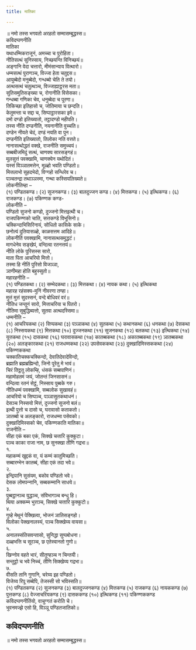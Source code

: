 ```yaml
---
title: मातिका

---
```

॥ नमो तस्स भगवतो अरहतो सम्मासम्बुद्धस्स॥  
कविदप्पणनीति  
मातिका  
यथाधम्मिकराजूनं, अमच्‍चा च पुरोहिता।  
नीतिसत्थं सुनिस्साय, निच्छयन्ति विनिच्छयं॥  
अङ्गानि वेदा चत्तारो, मीमंसान्याय वित्थारो।  
धम्मसत्थं पुराणञ्‍च, विज्‍जा हेता चतुद्दस॥  
आयुब्बेदो मनुब्बेदो, गन्धब्बो चेति ते तयो।  
अत्थसत्थं चतुत्थञ्‍च, विज्‍जाह्याट्ठरस मता॥  
सुतिसमुतिसङ्ख्या च, रोगानीति विसेसका।  
गन्धब्बा गणिका चेव, धनुब्बेदा च पूरणा॥  
तिकिच्छा इतिहासो च, जोतिमाया च छन्दति।  
केतुमन्ता च सद्दा च, सिप्पाट्ठारसका इमे॥  
दमो दण्डो इतिख्यातो, तट्ठादण्डो महीपति।  
तस्स नीति दण्डनीति, नयनानीति वुच्‍चति॥  
दण्डेन नीयते चेदं, दण्डं नयति वा पुन।  
दण्डनीति इतिख्यातो, तिलोका नति वत्तते॥  
नानासत्थोद्धतं वक्खे, राजनीति समुच्‍चयं।  
सब्बबीजमिदुं सत्थं, चाणक्य सारसङ्गहं॥  
मूलसुत्तं पवक्खामि, चाणक्येन यथोदितं।  
यस्सं विञ्‍ञातमत्तेन, मूळ्हो भवति पण्डितो॥  
मित्तलाभो सुहदभेदो, विग्गहो सन्धिरेव च।  
पञ्‍चतन्द्रा तथाञ्‍ञस्मा, गन्था कस्सियलिख्यते॥  
लोकनीतिम्हा –  
(१) पण्डितकण्ड। (२) सुजनकण्ड। (३) बालदुज्‍जन कण्ड। (४) मित्तकण्ड। (५) इत्थिकण्ड। (६) राजकण्ड। (७) पकिण्णक कण्ड-  
लोकनीति –  
पण्डितो सुजनो कण्डो, दुज्‍जनो मित्तइत्थी च।  
राजपकिण्णको चाति, सत्तकण्डे विभूसिनो॥  
चक्‍किन्दाभिसिरिनायं, सोधितो कासिके साके।  
छनोत्यं दुतियासळ्हे, काळसत्तम आदिहे॥  
लोकनीतिं पवक्खामि, नानासत्थसमुद्धटं।  
मागधेनेव सङ्खेपं, वन्दित्वा रतनत्तयं॥  
नीति लोके पुरिसस्स सारो,  
माता पिता आचरियो मित्तो।  
तस्मा हि नीतिं पुरिसो विजञ्‍ञा,  
ञाणीमहा होति बहुस्सुतो॥  
महारहनीति –  
(१) पण्डितकथा। (२) सम्भेदकथा। (३) मित्तकथा। (४) नायक कथा। (५) इत्थिकथा  
महारह रहंसक्य-मुनिं नीवरणा तण्हा।  
मुत्तं मुत्तं सुदस्सनं, वन्दे बोधिवरं वरं॥  
नीतिध जन्तूनं सारो, मित्ताचरिया च पितरो।  
नीतिमा सुबुद्धिब्यत्तो, सुतवा अत्थदस्सिमा॥  
धम्मनीति –  
(१) आचरियकथा (२) सिप्पकथा (३) पञ्‍ञाकथा (४) सुतकथा (५) कथानकथा (६) धनकथा (७) देसकथा (८) निस्सयकथा (९) मित्तकथा (१०) दुज्‍जनकथा (११) सुजनकथा (१२) बलकथा (१३) इत्थिकथा (१४) युत्तकथा (१५) दासकथा (१६) घरावासकथा (१७) कातब्बकथा (१८) अकातब्बकथा (१९) ञातब्बकथा (२०) अलङ्कारकथा (२१) राजधम्मकथा (२२) उपसेवककथा (२३) दुक्खादिमिस्सककथा (२४) पकिण्णककथा  
चक्‍कातिचक्‍कचक्‍किन्दो, देवातिदेवादेविन्दो,  
ब्रह्माति ब्रह्मब्रह्मिन्दो, जिनो पूरेतु मे भावं॥  
चिरं तिट्ठतु लोकम्हि, धंसकं सब्बपाणिनं।  
महामोहतमं जयं, जोतन्तं जिनसासनं॥  
वन्दित्वा रतनं सेट्ठं, निस्साय पुब्बके गरु।  
नीतिधम्मं पवक्खामि, सब्बलोक सुखावहं॥  
आचरियो च सिप्पञ्‍च, पञ्‍ञासुतकथाधनं।  
देसञ्‍च निस्सयो मित्तं, दुज्‍जनो सुजनो बलं॥  
इत्थी पुत्तो च दासो च, घरावासो कताकतो।  
ञातब्बो च अलङ्कारो, राजधम्मा पसेवको।  
दुक्खादिमिस्सको चेव, पकिण्णकाति मातिका॥  
राजनीति –  
सीहा एकं बका एकं, सिक्खे चत्तारि कुक्‍कुटा।  
पञ्‍च काका राजा नाम, छ सुनक्खा तीणि गद्रभा॥  
१.  
महाकम्मं खुद्दकं वा, यं कम्मं कातुमिच्छति।  
सब्बारम्भेन कातब्बं, सीहा एकं तदा भवे॥  
२.  
इन्द्रियानि सुसंयम, बकोव पण्डितो भवे।  
देसक लोमपन्‍नानि, सब्बकम्मानि साधये॥  
३.  
पुब्बट्ठानञ्‍च युद्धञ्‍च, संविभागञ्‍च बन्धु हि।  
थिया अक्‍कम्म भुत्तञ्‍च, सिक्खे चत्तारि कुक्‍कुटो॥  
४.  
गुय्हे मेथुनं पेक्खित्वा, भोजनं ञातिसङ्गहो।  
विलोका पेक्खनालस्यं, पञ्‍च सिक्खेय्य वायसा॥  
५.  
अनालस्संतिसवन्तासो, सुनिद्धा सुप्पबोधना।  
दळ्हभत्ति च सूरञ्‍च, छ एतेस्वानतो गुणो॥  
६.  
खिन्‍नोव वहते भारं, सीतुण्हञ्‍च न चिन्तयी।  
सन्तुट्ठो च भवे निच्‍चं, तीणि सिक्खेय्य गद्रभा॥  
७.  
वीसति तानि गुणानि, चरेय्य इह पण्डितो।  
विजेय्य रिपू सब्बेपि, तेजस्सी सो भविस्सति॥  
(१) पण्डितकण्ड (२) सुजनकण्ड (३) बालदुज्‍जनकण्ड (४) मित्तकण्ड (५) राजकण्ड (६) नायककण्ड (७) पुत्तकण्ड (८) वेज्‍जाचरियकण्ड (९) दासककण्ड (१०) इत्थिकण्ड (११) पकिण्णककण्ड  
कविदप्पणनीतिंयो, वाचुग्गतं करोति चे।  
भुवनमज्झे एसो हि, विञ्‍ञू पण्डितजातिको॥  


## कविदप्पणनीति

॥ नमो तस्स भगवतो अरहतो सम्मासम्बुद्धस्स॥  